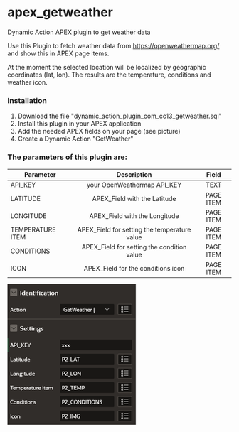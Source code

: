 # apex_getweather
Dynamic Action APEX plugin to get weather data

Use this Plugin to fetch weather data from https://openweathermap.org/ and show this in APEX page items.

At the moment the selected location will be localized by geographic coordinates (lat, lon). The results are the temperature, conditions and weather icon.

### Installation

1. Download the file "dynamic_action_plugin_com_cc13_getweather.sql"
2. Install this plugin in your APEX application
3. Add the needed APEX fields on your page (see picture)
4. Create a Dynamic Action "GetWeather"

### The parameters of this plugin are:

| Parameter        | Description           | Field           |
| ------------- |:-------------:| :-------------:|
| API_KEY      | your OpenWeathermap API_KEY | TEXT |
| LATITUDE      | APEX_Field with the Latitude      | PAGE ITEM |
| LONGITUDE | APEX_Field with the Longitude     | PAGE ITEM |
| TEMPERATURE ITEM | APEX_Field for setting the temperature value      | PAGE ITEM |
| CONDITIONS | APEX_Field for setting the condition value     | PAGE ITEM |
| ICON | APEX_Field for the conditions icon      | PAGE ITEM |

![Image of needed Items](https://github.com/cc13com/apex_getweather/blob/main/GetWeather_Items.png)
